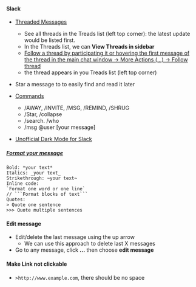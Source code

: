 #### Slack
- [Threaded Messages](https://www.theverge.com/2017/1/18/14305528/slack-threads-threaded-messages)
  - See all threads in the Treads list (left top corner): the latest update would be listed first.
  - In the Threads list, we can **View Threads in sidebar**
  - [Follow a thread by participating it or hovering the first message of the thread in the main chat window -> More Actions (...) -> Follow thread](https://stackoverflow.com/questions/52388392/how-does-one-make-slack-threads-less-narrow)
  - the thread appears in you Treads list (left top corner)
- Star a message to to easily find and read it later
- [Commands](https://www.shortcutfoo.com/app/dojos/slack-mac/cheatsheet)
  - /AWAY, /INVITE, /MSG, /REMIND, /SHRUG
  - /Star, /collapse
  - /search. /who
  -  /msg \@user [your message]

- [Unofficial Dark Mode for Slack](https://dev.to/changoman/easy-dark-mode-for-slack-1mmn)

##### [Format your message](https://get.slack.help/hc/en-us/articles/202288908-Format-your-messages)
```text
Bold: *your text*
Italics: _your text_
Strikethrough: ~your text~
Inline code:
`Format one word or one line`
// ```Format blocks of text```
Quotes:
> Quote one sentence
>>> Quote multiple sentences
```

#### Edit message
- Edit/delete the last message using the up arrow
  - We can use this approach to delete last X messages
- Go to any message, click **...** then choose **edit message**

#### Make Link not clickable
- `>http://www.example.com`, there should be no space